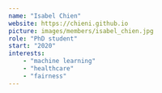```yaml
---
name: "Isabel Chien"
website: https://chieni.github.io
picture: images/members/isabel_chien.jpg
role: "PhD student" 
start: "2020"
interests:
    - "machine learning"
    - "healthcare"
    - "fairness"
---
```

